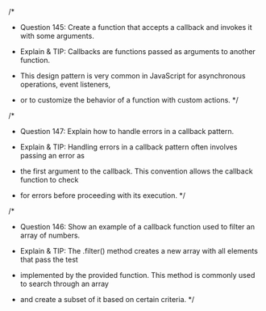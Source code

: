 /*
* Question 145: Create a function that accepts a callback and invokes it with some arguments.

* Explain & TIP: Callbacks are functions passed as arguments to another function. 
* This design pattern is very common in JavaScript for asynchronous operations, event listeners, 
* or to customize the behavior of a function with custom actions.
*/

/*
* Question 147: Explain how to handle errors in a callback pattern.

* Explain & TIP: Handling errors in a callback pattern often involves passing an error as 
* the first argument to the callback. This convention allows the callback function to check 
* for errors before proceeding with its execution.
*/

/*
* Question 146: Show an example of a callback function used to filter an array of numbers.

* Explain & TIP: The .filter() method creates a new array with all elements that pass the test 
* implemented by the provided function. This method is commonly used to search through an array 
* and create a subset of it based on certain criteria.
*/